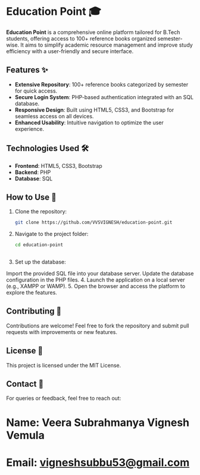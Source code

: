 # Education Point 🎓  

**Education Point** is a comprehensive online platform tailored for B.Tech students, offering access to 100+ reference books organized semester-wise. It aims to simplify academic resource management and improve study efficiency with a user-friendly and secure interface.  

## Features ✨  
- **Extensive Repository**: 100+ reference books categorized by semester for quick access.  
- **Secure Login System**: PHP-based authentication integrated with an SQL database.  
- **Responsive Design**: Built using HTML5, CSS3, and Bootstrap for seamless access on all devices.  
- **Enhanced Usability**: Intuitive navigation to optimize the user experience.  

## Technologies Used 🛠️  
- **Frontend**: HTML5, CSS3, Bootstrap  
- **Backend**: PHP  
- **Database**: SQL  

## How to Use 🚀  
1. Clone the repository:  
   ```bash  
   git clone https://github.com/VVSVIGNESH/education-point.git  

2. Navigate to the project folder:
   ```bash  
   cd education-point
    
3. Set up the database:

Import the provided SQL file into your database server.
Update the database configuration in the PHP files.
4. Launch the application on a local server (e.g., XAMPP or WAMP).
5. Open the browser and access the platform to explore the features.

## Contributing 🤝
Contributions are welcome! Feel free to fork the repository and submit pull requests with improvements or new features.

## License 📜
This project is licensed under the MIT License.

## Contact 📧
For queries or feedback, feel free to reach out:

# Name: Veera Subrahmanya Vignesh Vemula
# Email: vigneshsubbu53@gmail.com
